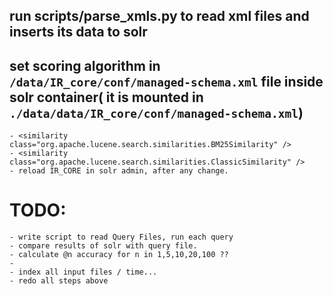 ## run scripts/parse_xmls.py to read xml files and inserts its data to solr

## set scoring algorithm in `/data/IR_core/conf/managed-schema.xml` file inside solr container( it is mounted in `./data/data/IR_core/conf/managed-schema.xml`)
    - <similarity class="org.apache.lucene.search.similarities.BM25Similarity" />
    - <similarity class="org.apache.lucene.search.similarities.ClassicSimilarity" />
    - reload IR_CORE in solr admin, after any change.

# TODO:

    - write script to read Query Files, run each query
    - compare results of solr with query file.
    - calculate @n accuracy for n in 1,5,10,20,100 ??
    - 
    - index all input files / time...
    - redo all steps above
    